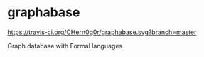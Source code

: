 # graphabase
https://travis-ci.org/CHern0g0r/graphabase.svg?branch=master

Graph database with Formal languages
